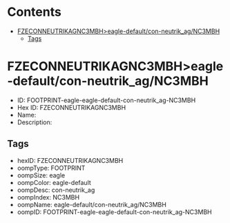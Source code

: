 



Contents
========

* [FZECONNEUTRIKAGNC3MBH>eagle-default/con-neutrik_ag/NC3MBH](#fzeconneutrikagnc3mbheagle-defaultcon-neutrik_agnc3mbh)
	* [Tags](#tags)

# FZECONNEUTRIKAGNC3MBH>eagle-default/con-neutrik_ag/NC3MBH

- ID: FOOTPRINT-eagle-eagle-default-con-neutrik_ag-NC3MBH
- Hex ID: FZECONNEUTRIKAGNC3MBH
- Name: 
- Description: 

## Tags

- hexID: FZECONNEUTRIKAGNC3MBH
- oompType: FOOTPRINT
- oompSize: eagle
- oompColor: eagle-default
- oompDesc: con-neutrik_ag
- oompIndex: NC3MBH
- oompName: eagle-default/con-neutrik_ag/NC3MBH
- oompID: FOOTPRINT-eagle-eagle-default-con-neutrik_ag-NC3MBH
